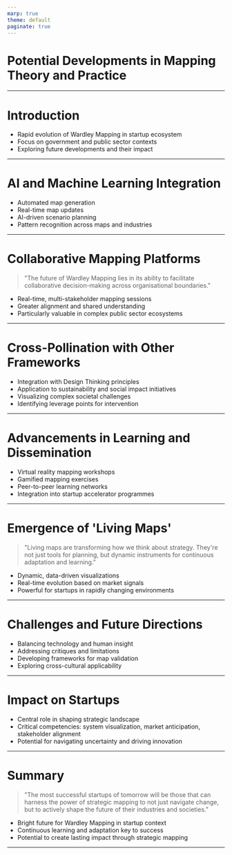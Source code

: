 ```yaml
---
marp: true
theme: default
paginate: true
---
```


# Potential Developments in Mapping Theory and Practice

---

# Introduction

- Rapid evolution of Wardley Mapping in startup ecosystem
- Focus on government and public sector contexts
- Exploring future developments and their impact

---

# AI and Machine Learning Integration

- Automated map generation
- Real-time map updates
- AI-driven scenario planning
- Pattern recognition across maps and industries

---

# Collaborative Mapping Platforms

> "The future of Wardley Mapping lies in its ability to facilitate collaborative decision-making across organisational boundaries."

- Real-time, multi-stakeholder mapping sessions
- Greater alignment and shared understanding
- Particularly valuable in complex public sector ecosystems

---

# Cross-Pollination with Other Frameworks

- Integration with Design Thinking principles
- Application to sustainability and social impact initiatives
- Visualizing complex societal challenges
- Identifying leverage points for intervention

---

# Advancements in Learning and Dissemination

- Virtual reality mapping workshops
- Gamified mapping exercises
- Peer-to-peer learning networks
- Integration into startup accelerator programmes

---

# Emergence of 'Living Maps'

> "Living maps are transforming how we think about strategy. They're not just tools for planning, but dynamic instruments for continuous adaptation and learning."

- Dynamic, data-driven visualizations
- Real-time evolution based on market signals
- Powerful for startups in rapidly changing environments

---

# Challenges and Future Directions

- Balancing technology and human insight
- Addressing critiques and limitations
- Developing frameworks for map validation
- Exploring cross-cultural applicability

---

# Impact on Startups

- Central role in shaping strategic landscape
- Critical competencies: system visualization, market anticipation, stakeholder alignment
- Potential for navigating uncertainty and driving innovation

---

# Summary

> "The most successful startups of tomorrow will be those that can harness the power of strategic mapping to not just navigate change, but to actively shape the future of their industries and societies."

- Bright future for Wardley Mapping in startup context
- Continuous learning and adaptation key to success
- Potential to create lasting impact through strategic mapping

---